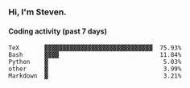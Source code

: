 ### Hi, I'm Steven.

#### Coding activity (past 7 days)
```
TeX       ▓▓▓▓▓▓▓▓▓▓▓▓▓▓▓▓▓▓▓▓▓▓▓▓▓▓▓▓▓▓  75.93%
Bash      ▓▓▓▓                            11.84%
Python    ▓                                5.03%
other     ▓                                3.99%
Markdown  ▓                                3.21%
```
